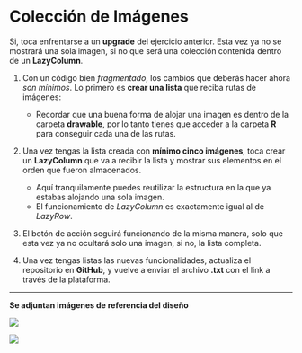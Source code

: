 # Colección de Imágenes

Si, toca enfrentarse a un __upgrade__ del ejercicio anterior. Esta vez ya no se mostrará una sola imagen, si no que será una colección contenida dentro de un __LazyColumn__.

1. Con un código bien _fragmentado_, los cambios que deberás hacer ahora _son mínimos_. Lo primero es __crear una lista__ que reciba rutas de imágenes:
    - Recordar que una buena forma de alojar una imagen es dentro de la carpeta __drawable__, por lo tanto tienes que acceder a la carpeta __R__ para conseguir cada una de las rutas.

2. Una vez tengas la lista creada con __mínimo cinco imágenes__, toca crear un __LazyColumn__ que va a recibir la lista y mostrar sus elementos en el orden que fueron almacenados.
    - Aquí tranquilamente puedes reutilizar la estructura en la que ya estabas alojando una sola imagen.
    - El funcionamiento de _LazyColumn_ es exactamente igual al de _LazyRow_.

3. El botón de acción seguirá funcionando de la misma manera, solo que esta vez ya no ocultará solo una imagen, si no, la lista completa.

4. Una vez tengas listas las nuevas funcionalidades, actualiza el repositorio en __GitHub__, y vuelve a enviar el archivo __.txt__ con el link a través de la plataforma.

----------
__Se adjuntan imágenes de referencia del diseño__

![](https://i.imgur.com/QhIAXC8.png)

![](https://i.imgur.com/ZiwqK5b.png)